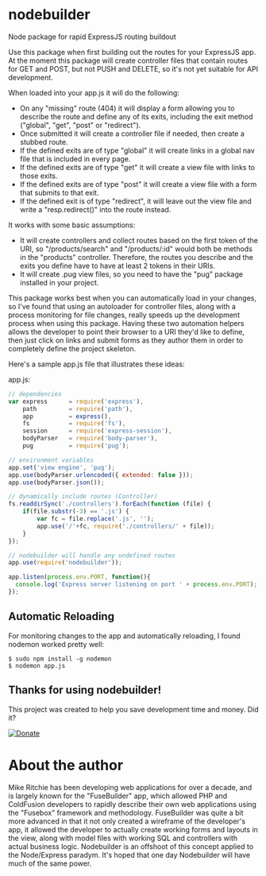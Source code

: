 # nodebuilder
Node package for rapid ExpressJS routing buildout

Use this package when first building out the routes for your ExpressJS app. At the moment this package will create controller files that contain routes for GET and POST, but not PUSH and DELETE, so it's not yet suitable for API development. 

When loaded into your app.js it will do the following:

* On any "missing" route (404) it will display a form allowing you to describe the route and define any of its exits, including the exit method ("global", "get", "post" or "redirect").
* Once submitted it will create a controller file if needed, then create a stubbed route.
* If the defined exits are of type "global" it will create links in a global nav file that is included in every page.
* If the defined exits are of type "get" it will create a view file with links to those exits.
* If the defined exits are of type "post" it will create a view file with a form that submits to that exit.
* If the defined exit is of type "redirect", it will leave out the view file and write a "resp.redirect()" into the route instead.

It works with some basic assumptions:

* It will create controllers and collect routes based on the first token of the URI, so "/products/search" and "/products/:id" would both be methods in the "products" controller. Therefore, the routes you describe and the exits you define have to have at least 2 tokens in their URIs.
* It will create .pug view files, so you need to have the "pug" package installed in your project.

This package works best when you can automatically load in your changes, so I've found that using an autoloader for controller files, along with a process monitoring for file changes, really speeds up the development process when using this package. Having these two automation helpers allows the developer to point their browser to a URI they'd like to define, then just click on links and submit forms as they author them in order to completely define the project skeleton.

Here's a sample app.js file that illustrates these ideas:

app.js:

```javascript
// dependencies
var express      = require('express'),
	path         = require('path'),
	app          = express(),
	fs           = require('fs'),
	session      = require('express-session'),
	bodyParser   = require('body-parser'),
	pug          = require('pug');

// environment variables
app.set('view engine', 'pug');
app.use(bodyParser.urlencoded({ extended: false }));
app.use(bodyParser.json());

// dynamically include routes (Controller)
fs.readdirSync('./controllers').forEach(function (file) {
	if(file.substr(-3) == '.js') {
		var fc = file.replace('.js', '');
		app.use('/'+fc, require('./controllers/' + file));
	}
});

// nodebuilder will handle any undefined routes
app.use(require('nodebuilder'));

app.listen(process.env.PORT, function(){
  console.log('Express server listening on port ' + process.env.PORT);
});
```
## Automatic Reloading
For monitoring changes to the app and automatically reloading, I found nodemon worked pretty well:

```
$ sudo npm install -g nodemon
$ nodemon app.js
```
## Thanks for using nodebuilder!
This project was created to help you save development time and money. Did it?

[![Donate](https://img.shields.io/badge/Donate-PayPal-green.svg)](https://www.paypal.com/cgi-bin/webscr?cmd=_s-xclick&hosted_button_id=2QCF74WFXGWQS&source=url)

# About the author
Mike Ritchie has been developing web applications for over a decade, and is largely known for the "FuseBuilder" app, which allowed PHP and ColdFusion developers to rapidly describe their own web applications using the "Fusebox" framework and methodology. FuseBuilder was quite a bit more advanced in that it not only created a wireframe of the developer's app, it allowed the developer to actually create working forms and layouts in the view, along with model files with working SQL and controllers with actual business logic. Nodebuilder is an offshoot of this concept applied to the Node/Express paradym. It's hoped that one day Nodebuilder will have much of the same power.
